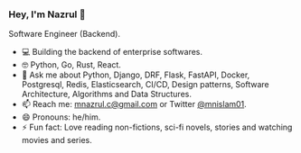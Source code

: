 ### Hey, I'm Nazrul 🤝

Software Engineer (Backend).

- :computer: Building the backend of enterprise softwares.
- 🤓  Python, Go, Rust, React.
- 💬  Ask me about Python, Django, DRF, Flask, FastAPI, Docker, Postgresql, Redis, Elasticsearch, CI/CD, Design patterns, Software Architecture, Algorithms and Data Structures.
- 📫  Reach me: mnazrul.c@gmail.com or Twitter [@mnislam01](twitter.com/mnislam01).
- 😄  Pronouns: he/him.
- ⚡  Fun fact: Love reading non-fictions, sci-fi novels, stories and watching movies and series.
